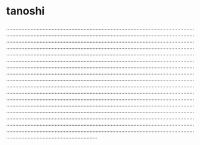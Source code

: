 # tanoshi

........................................................................................................................................................................................................................................................................................................................................................................................................................................................................................................................................................................................................................................................................................................................................................................................................................................................................................................................................................................................................................................................................................................................................................................................................................................................................................................................................................................................................................................................................................................................................................................................................................................................................................................................................................................................................................................................................................................................................................................................................................................................................................................................................................................................................................................................